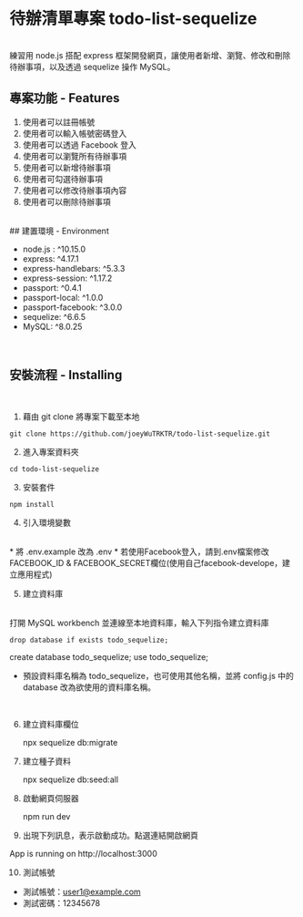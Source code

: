 # 待辦清單專案 todo-list-sequelize
<br>
練習用 node.js 搭配 express 框架開發網頁，讓使用者新增、瀏覽、修改和刪除待辦事項，以及透過 sequelize 操作 MySQL。

<br>

## 專案功能 - Features
1.  使用者可以註冊帳號
2.  使用者可以輸入帳號密碼登入
3.  使用者可以透過 Facebook 登入
4.  使用者可以瀏覽所有待辦事項
5.  使用者可以新增待辦事項
6.  使用者可勾選待辦事項
7.  使用者可以修改待辦事項內容
8.  使用者可以刪除待辦事項

<br>
## 建置環境 - Environment
<br>

* node.js : ^10.15.0
* express: ^4.17.1
* express-handlebars: ^5.3.3
* express-session: ^1.17.2
* passport: ^0.4.1
* passport-local: ^1.0.0
* passport-facebook: ^3.0.0
* sequelize: ^6.6.5
* MySQL: ^8.0.25


<br>

## 安裝流程 - Installing

<br>

1. 藉由 git clone 將專案下載至本地
```
git clone https://github.com/joeyWuTRKTR/todo-list-sequelize.git
```
2. 進入專案資料夾
```
cd todo-list-sequelize
```
3. 安裝套件
```
npm install
```
4. 引入環境變數

<br>
* 將 .env.example 改為 .env
* 若使用Facebook登入，請到.env檔案修改FACEBOOK_ID & FACEBOOK_SECRET欄位(使用自己facebook-develope，建立應用程式)

<br>

5. 建立資料庫

<br>
打開 MySQL workbench 並連線至本地資料庫，輸入下列指令建立資料庫 

    drop database if exists todo_sequelize;
create database todo_sequelize;
use todo_sequelize;

* 預設資料庫名稱為 todo_sequelize，也可使用其他名稱，並將 config.js 中的 database 改為欲使用的資料庫名稱。

<br>

6. 建立資料庫欄位

    npx sequelize db:migrate


7. 建立種子資料

    npx sequelize db:seed:all


8. 啟動網頁伺服器

    npm run dev

9. 出現下列訊息，表示啟動成功。點選連結開啟網頁

App is running on http://localhost:3000

10. 測試帳號
* 測試帳號：user1@example.com 
* 測試密碼：12345678
